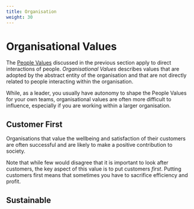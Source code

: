 ```yaml
---
title: Organisation
weight: 30
---
```


# Organisational Values

The [People Values](./people/) discussed in the previous section apply to direct interactions of people. _Organisational Values_ describes values that are adopted by the abstract entity of the organisation and that are not directly related to people interacting within the organisation.

While, as a leader, you usually have autonomy to shape the People Values for your own teams, organisational values are often more difficult to influence, especially if you are working within a larger organisation.

## Customer First

Organisations that value the wellbeing and satisfaction of their customers are often successful and are likely to make a positive contribution to society.

Note that while few would disagree that it is important to look after customers, the key aspect of this value is to put customers _first_. Putting customers first means that sometimes you have to sacrifice efficiency and profit.

## Sustainable


